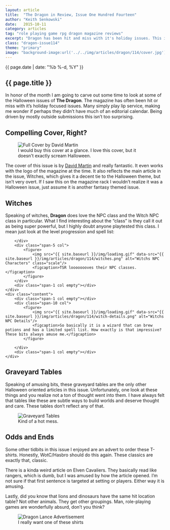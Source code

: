 ```yaml
---
layout: article
title:  "The Dragon in Review, Issue One Hundred Fourteen"
author: "Keith Senkowski"
date:   2015-10-11
category: articles
tag: "role playing game rpg dragon magazine reviews"
excerpt: "Dragon has been hit and miss with it's holiday issues. This issue is in the middle."
class: "dragon-issue114"
theme: "primary"
image: "background-image:url('../../img/articles/dragon/114/cover.jpg');"
---
```

<section class="header" style="{{page.image}}">
	<div class="content">
	<aside class="span-3 col empty"></aside>
	<div class="span-6 col">
		<p class="post-meta">{{ page.date | date: "%b %-d, %Y" }}</p>
		<h1>{{ page.title }}</h1>
		<p>In honor of the month I am going to carve out some time to look at some of the Halloween issues of <strong>The Dragon</strong>. The magazine has often been hit or miss with it’s holiday focused issues. Many simply play lip service, making me wonder if perhaps they didn’t have much of an editorial calendar. Being driven by mostly outside submissions this isn’t too surprising.</p>
	</div>
	<aside class="span-3 col empty"></aside>	
	</div>
</section>
<section class="review continued">
	<div class="content gutters">
		<div class="span-1 col empty"></div>
		<div class="span-10 col">
			<h2>Compelling Cover, Right?</h2>
		</div>
		<div class="span-1 col empty"></div>
	</div>
	<div class="content gutters">
		<div class="span-1 col empty"></div>
		<aside class="span-5 col">
			<figure>
				<img src="{{ site.baseurl }}/img/loading.gif" data-src="{{ site.baseurl }}/img/articles/dragon/114/full-cover.jpg" alt="Full Cover by David Martin" class="scale"/>
				<figcaption>I would buy this cover at a glance. I love this cover, but it doesn't exactly scream Halloween.</figcaption>
			</figure>
		</aside>	
		<div class="span-5 col">
			<p>The cover of this issue is by <a href="https://www.blackgate.com/2014/04/23/art-of-the-genre-an-interview-with-david-martin/" target="_blank">David Martin</a> and really fantastic. It even works with the logo of the magazine at the time. It also reflects the main article in the issue, Witches, which gives it a decent tie to the Halloween theme, but isn’t very overt. If I saw this on the magazine rack I wouldn’t realize it was a Halloween issue, just assume it is another fantasy themed issue.</p>
		</div>
		<div class="span-1 col empty"></div>
	</div>
		
</section>
<section class="review continued">
	<div class="content gutters">
		<div class="span-1 col empty"></div>
		<div class="span-10 col">
			<h2>Witches</h2>
		</div>
		<div class="span-1 col empty"></div>
	</div>
	<div class="content gutters">
		<div class="span-1 col empty"></div>
		<div class="span-5 col">
			<p>Speaking of witches, <strong>Dragon</strong> does love the NPC class and the Witch NPC class in particular. What I find interesting about the “class” is they call it out as being super powerful, but I highly doubt anyone playtested this class. I mean just look at the level progression and spell list:</p>
			
		</div>
		<div class="span-5 col">
			<figure>
				<img src="{{ site.baseurl }}/img/loading.gif" data-src="{{ site.baseurl }}/img/articles/dragon/114/witches.png" alt="Witchs NPC Characters" class="scale"/>
				<figcaption>TSR loooooooves their NPC classes.</figcaption>
			</figure>
		</div>	
		<div class="span-1 col empty"></div>
	</div>
	<div class="content">
		<div class="span-1 col empty"></div>
		<div class="span-10 col">
			<figure>
				<img src="{{ site.baseurl }}/img/loading.gif" data-src="{{ site.baseurl }}/img/articles/dragon/114/witch-details.png" alt="Witchs NPC Details"/>
				<figcaption>So basically it is a wizard that can brew potions and has a limited spell list. How exactly is that impressive? These bits always amuse me.</figcaption>
			</figure>
			
		</div>
		<div class="span-1 col empty"></div>
	</div>
</section>
<section class="review continued">
	<div class="content gutters">
		<div class="span-1 col empty"></div>
		<div class="span-10 col">
			<h2>Graveyard Tables</h2>
		</div>
		<div class="span-1 col empty"></div>
	</div>
	<div class="content gutters">
		<div class="span-1 col empty"></div>
		<div class="span-5 col">
			<p>Speaking of amusing bits, these graveyard tables are the only other Halloween oriented articles in this issue. Unfortunately, one look at these things and you realize not a ton of thought went into them. I have always felt that tables like these are subtle ways to build worlds and deserve thought and care. These tables don’t reflect any of that. </p>
		</div>
		<aside class="span-5 col">
			<figure>
				<img src="{{ site.baseurl }}/img/loading.gif" data-src="{{ site.baseurl }}/img/articles/dragon/114/graveyard.png" alt="Graveyard Tables" class="scale"/>
				<figcaption>Kind of a hot mess.</figcaption>
			</figure>
		</aside>	
		<div class="span-1 col empty"></div>
	</div>
</section>
<section class="review continued">
	<div class="content gutters">
		<div class="span-1 col empty"></div>
		<div class="span-10 col">
			<h2>Odds and Ends</h2>
		</div>
		<div class="span-1 col empty"></div>
	</div>
	<div class="content gutters">
		<div class="span-1 col empty"></div>
		<div class="span-5 col">
			<p>Some other tidbits in this issue I enjoyed are an advert to order these T-shirts. Honestly, WotC/Hasbro should do this again. These classics are exactly that, classic.</p>
			<p>There is a kinda weird article on Elven Cavaliers. They basically read like rangers, which is dumb, but I was amused by how the article opened. I’m not sure if that first sentence is targeted at setting or players. Either way it is amusing.</p>
			<p>Lastly, did you know that lions and dinosaurs have the same hit location table? Not other animals. They get other groupings. Man, role-playing games are wonderfully absurd, don’t you think?</p>
		</div>
		<div class="span-5 col">
			<figure>
				<img src="{{ site.baseurl }}/img/loading.gif" data-src="{{ site.baseurl }}/img/articles/dragon/114/dragon-lance.jpg" alt="Dragon Lance Advertisement" class="scale"/>
				<figcaption>I really want one of these shirts</figcaption>
			</figure>
		</div>	
		<div class="span-1 col empty"></div>
	</div>
	<div class="divider"></div>	
</section>
